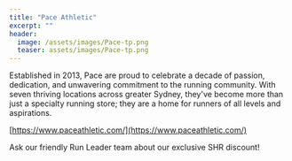 ```yaml
---
title: "Pace Athletic"
excerpt: ""
header:
  image: /assets/images/Pace-tp.png
  teaser: assets/images/Pace-tp.png
---
```


Established in 2013, Pace are proud to celebrate a decade of passion, dedication, and unwavering commitment to the running community. With seven thriving locations across greater Sydney, they've become more than just a specialty running store; they are a home for runners of all levels and aspirations.

[https://www.paceathletic.com/](https://www.paceathletic.com/)

Ask our friendly Run Leader team about our exclusive SHR discount!	

